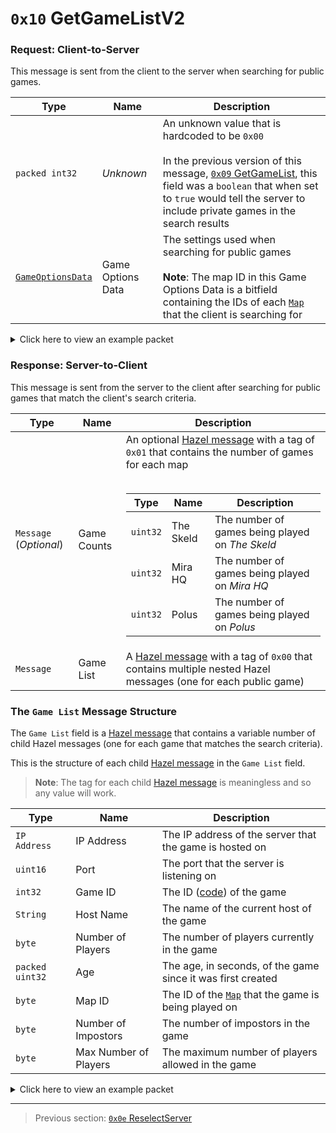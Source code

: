 # `0x10` GetGameListV2

### Request: Client-to-Server

This message is sent from the client to the server when searching for public games.

| Type | Name | Description |
| --- | --- | --- |
| `packed int32` | *Unknown* | An unknown value that is hardcoded to be `0x00`<br><br>In the previous version of this message, [`0x09` GetGameList](09_getgamelist.md), this field was a `boolean` that when set to `true` would tell the server to include private games in the search results |
| [`GameOptionsData`](../07_miscellaneous/01_the_structure_of_the_gameoptionsdata_object.md) | Game Options Data | The settings used when searching for public games<br><br>**Note**: The map ID in this Game Options Data is a bitfield containing the IDs of each [`Map`](../01_packet_structure/06_enums.md#map) that the client is searching for |

<details>
    <summary>Click here to view an example packet</summary>

```
01              # Reliable packet
0002            # Nonce
2c0010          # Hazel message (tag of 0x10 = GetGameListV2)
    00          # Hardcoded 0
    2a          # Game Options Data Length: 42
    02          # Game Optiona Data Version: 2
    0a          # Max Number of Players: 10
    00010000    # Keywords: 256 (English)
    05          # Maps: The Skeld or Polus
    0000803f    # Player Speed Modifier: 1.0x
    0000803f    # Crewmate Light Modifier: 1.0x
    0000c03f    # Impostor Light Modifier: 1.5x
    00007041    # Kill Cooldown: 15s
    01          # Number of Common Tasks: 1
    01          # Number of Long Tasks: 1
    02          # Number of Short Tasks: 2
    01000000    # Number of Emergency Meetings: 1
    02          # Number of Impostors: 2
    01          # Kill Distance: 1 (Medium)
    0f000000    # Discussion Time: 15s
    78000000    # Voting Time: 120s
    01          # Is Defaults: False
    0f          # Emergency Cooldown: 15s
```
</details>

### Response: Server-to-Client

This message is sent from the server to the client after searching for public games that match the client's search criteria.

| Type | Name | Description |
| --- | --- | --- |
| `Message` (*Optional*) | Game Counts | An optional [Hazel message](../01_packet_structure/03_the_structure_of_a_hazel_message.md) with a tag of `0x01` that contains the number of games for each map<br><br><table><thead><tr><th>Type</th><th>Name</th><th>Description</th></tr></thead><tbody><tr><td>`uint32`</td><td>The Skeld</td><td>The number of games being played on *The Skeld*</td></tr><tr><td>`uint32`</td><td>Mira HQ</td><td>The number of games being played on *Mira HQ*</td></tr><tr><td>`uint32`</td><td>Polus</td><td>The number of games being played on *Polus*</td></tr></tbody></table> |
| `Message` | Game List | A [Hazel message](../01_packet_structure/03_the_structure_of_a_hazel_message.md) with a tag of `0x00` that contains multiple nested Hazel messages (one for each public game) |

### The `Game List` Message Structure

The `Game List` field is a [Hazel message](../01_packet_structure/03_the_structure_of_a_hazel_message.md) that contains a variable number of child Hazel messages (one for each game that matches the search criteria).

This is the structure of each child [Hazel message](../01_packet_structure/03_the_structure_of_a_hazel_message.md) in the `Game List` field.

> **Note**: The tag for each child [Hazel message](../01_packet_structure/03_the_structure_of_a_hazel_message.md) is meaningless and so any value will work.

| Type | Name | Description |
| --- | --- | --- |
| `IP Address` | IP Address | The IP address of the server that the game is hosted on |
| `uint16` | Port | The port that the server is listening on |
| `int32` | Game ID | The ID ([code](../07_miscellaneous/02_converting_game_ids_to_and_from_game_codes.md)) of the game |
| `String` | Host Name | The name of the current host of the game |
| `byte` | Number of Players | The number of players currently in the game |
| `packed uint32` | Age | The age, in seconds, of the game since it was first created |
| `byte` | Map ID | The ID of the [`Map`](../01_packet_structure/06_enums.md#map) that the game is being played on |
| `byte` | Number of Impostors | The number of impostors in the game |
| `byte` | Max Number of Players | The maximum number of players allowed in the game |

<details>
    <summary>Click here to view an example packet</summary>

```
01                          # Reliable packet
0001                        # Nonce
fa0010                      # Hazel message (tag of 0x10 = GetGameListV2)
    f70000                  # Hazel message (Game List)
        150000              # Hazel message (game listing)
            c09b519e        # IP Address: 192.155.81.158
            0756            # Port: 22023
            12613080        # Game ID: -2144313070 (UDXJTQ)
            05416c696365    # Host Name: Alice
            01              # Number of Players: 1
            13              # Age: 19 seconds
            00              # Map ID: 0 (The Skeld)
            02              # Number of Impostors: 2
            0a              # Max Number of Players: 10
        160000              # Hazel message (game listing)
            c09b57b6        # IP Address: 192.155.87.182
            0756            # Port: 22023
            d5993680        # Game ID: -2143905323 (WODTYQ)
            054a616d6573    # Host Name: James
            03              # Number of Players: 3
            b401            # Age: 3 minutes
            00              # Map ID: 0 (The Skeld)
            02              # Number of Impostors: 2
            0a              # Max Number of Players: 10
        160000              # Hazel message (game listing)
            2d21732a        # IP Address: 45.33.115.42
            0756            # Port: 22023
            17094080        # Game ID: -2143287017 (CDKWLQ)
            054461766964    # Host Name: David
            03              # Number of Players: 3
            c421            # Age: 1 hour 11 minutes 32 seconds
            00              # Map ID: 0 (The Skeld)
            02              # Number of Impostors: 2
            0a              # Max Number of Players: 10
        160000              # Hazel message (game listing)
            2d4f6fb1        # IP Address: 45.79.111.177
            0756            # Port: 22023
            784e3580        # Game ID: -2143990152 (EMYWYQ)
            055361726168    # Host Name: Sarah
            04              # Number of Players: 4
            bb0c            # Age: 26 minutes 35 seconds
            00              # Map ID: 0 (The Skeld)
            02              # Number of Impostors: 2
            0a              # Max Number of Players: 10
        160000              # Hazel message (game listing)
            adffdc9d        # IP Address: 173.255.220.157
            0756            # Port: 22023
            1dfe0c80        # Game ID: -2146632163 (BVAYWQ)
            0543696e6479    # Host Name: Cindy
            06              # Number of Players: 6
            ac4a            # Age: 2 hours 38 minutes 36 seconds
            00              # Map ID: 0 (The Skeld)
            02              # Number of Impostors: 2
            0a              # Max Number of Players: 10
        160000              # Hazel message (game listing)
            42e43486        # IP Address: 66.228.52.134
            0756            # Port: 22023
            b9f00580        # Game ID: -2147094343 (RPKUQQ)
            054c61757261    # Host Name: Laura
            06              # Number of Players: 6
            bc08            # Age: 18 minutes 4 seconds
            02              # Map ID: 0 (The Skeld)
            02              # Number of Impostors: 2
            0a              # Max Number of Players: 10
        160000              # Hazel message (game listing)
            adffc207        # IP Address: 173.255.194.7
            0756            # Port: 22023
            496a0380        # Game ID: -2147259831 (HIDEQQ)
            05536861756e    # Host Name: Shaun
            05              # Number of Players: 5
            d622            # Age: 1 hour 13 minutes 58 seconds
            00              # Map ID: 0 (The Skeld)
            02              # Number of Impostors: 2
            0a              # Max Number of Players: 10
        150000              # Hazel message (game listing)
            2d4f5977        # IP Address: 45.79.89.119
            0756            # Port: 22023
            ea0d4680        # Game ID: -2142892566 (IOFKLQ)
            054c6f67616e    # Host Name: Logan
            02              # Number of Players: 2
            72              # Age: 1 minute 54 seconds
            00              # Map ID: 0 (The Skeld)
            02              # Number of Impostors: 2
            0a              # Max Number of Players: 10
        150000              # Hazel message (game listing)
            2d213379        # IP Address: 45.33.51.121
            0756            # Port: 22023
            b3144680        # Game ID: -2142890829 (NLHKLQ)
            0548656e7279    # Host Name: Henry
            02              # Number of Players: 2
            59              # Age: 1 minute 29 seconds
            02              # Map ID: 0 (The Skeld)
            02              # Number of Impostors: 2
            0a              # Max Number of Players: 10
        160000              # Hazel message (game listing)
            17ef16fb        # IP Address: 23.239.22.251
            0756            # Port: 22023
            c1011880        # Game ID: -2145910335 (PZXPXQ)
            054d6567616e    # Host Name: Megan
            03              # Number of Players: 3
            8328            # Age: 1 hour 25 minutes 23 seconds
            00              # Map ID: 0 (The Skeld)
            02              # Number of Impostors: 2
            0a              # Max Number of Players: 10
```
</details>

---

> Previous section: [`0x0e` ReselectServer](14_reselectserver.md)
